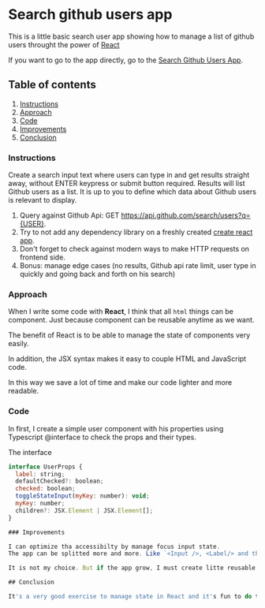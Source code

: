 # Search github users app

This is a little basic search user app showing how to manage a list of github users throught the power of [React](https://github.com/facebook/create-react-app)

If you want to go to the app directly, go to the [Search Github Users App]().

## Table of contents

1. [Instructions](#instructions)
2. [Approach](#approach)
3. [Code](#code)
4. [Improvements](#improvements)
5. [Conclusion](#conclusion)

### Instructions

Create a search input text where users can type in and get results straight away, without ENTER keypress or submit button required.
Results will list Github users as a list. It is up to you to define which data about Github users is relevant to display.

1. Query against Github Api: GET https://api.github.com/search/users?q={USER}.
2. Try to not add any dependency library on a freshly created
   [create react app](https://github.com/facebook/create-react-app).
3. Don't forget to check against modern ways to make HTTP requests on frontend side.
4. Bonus: manage edge cases (no results, Github api rate limit, user type in quickly and going back and forth on his search)


### Approach

When I write some code with **React**, I think that all `html` things can be component. Just because component can be reusable anytime as we want.

The benefit of React is to be able to manage the state of components very easily.

In addition, the JSX syntax makes it easy to couple HTML and JavaScript code.

In this way we save a lot of time and make our code lighter and more readable.

### Code

In first, I create a simple user component with his properties using Typescript @interface to check the props and their types.

The interface

```javascript
interface UserProps {
  label: string;
  defaultChecked?: boolean;
  checked: boolean;
  toggleStateInput(myKey: number): void;
  myKey: number;
  children?: JSX.Element | JSX.Element[];
}

### Improvements

I can optimize tha accessibilty by manage focus input state.
The app can be splitted more and more. Like `<Input />, <Label/> and their text with <Text /> custom component.`

It is not my choice. But if the app grow, I must create litte reusable components.

## Conclusion

It's a very good exercise to manage state in React and it's fun to do this.
